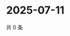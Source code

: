 # 2025-07-11

共 0 条

<!-- BEGIN ZHIHUVIDEO -->
<!-- 最后更新时间 Fri Jul 11 2025 08:58:37 GMT+0800 (China Standard Time) -->

<!-- END ZHIHUVIDEO -->
